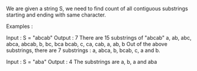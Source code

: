 We are given a string S, we need to find count of all contiguous substrings starting and ending with same character.

Examples : 

Input  : S = "abcab"
Output : 7
There are 15 substrings of "abcab"
a, ab, abc, abca, abcab, b, bc, bca
bcab, c, ca, cab, a, ab, b
Out of the above substrings, there 
are 7 substrings : a, abca, b, bcab, 
c, a and b.

Input  : S = "aba"
Output : 4
The substrings are a, b, a and aba
